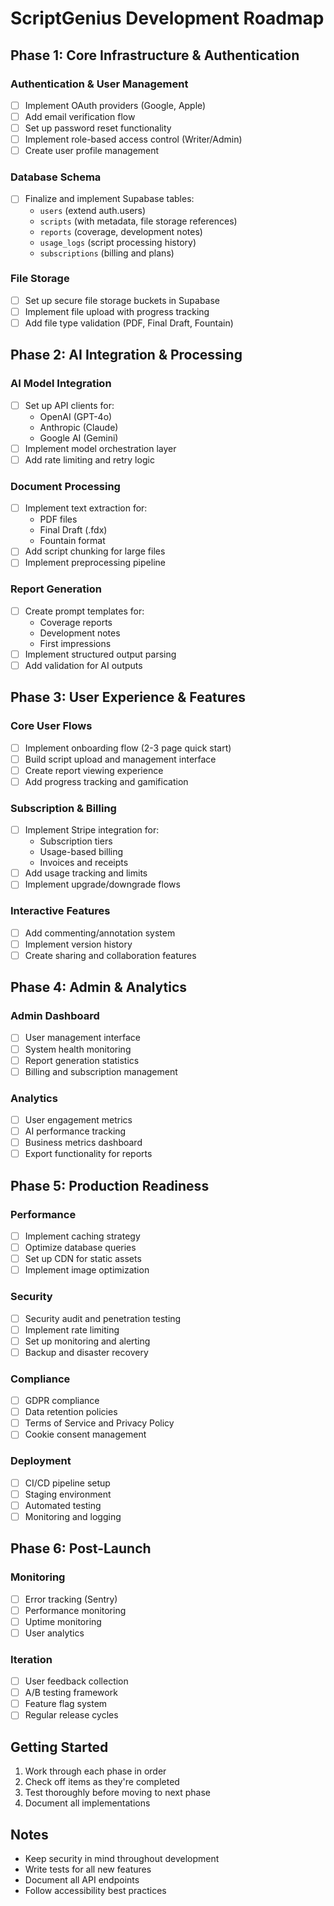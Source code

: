 # ScriptGenius Development Roadmap

## Phase 1: Core Infrastructure & Authentication

### Authentication & User Management
- [ ] Implement OAuth providers (Google, Apple)
- [ ] Add email verification flow
- [ ] Set up password reset functionality
- [ ] Implement role-based access control (Writer/Admin)
- [ ] Create user profile management

### Database Schema
- [ ] Finalize and implement Supabase tables:
  - `users` (extend auth.users)
  - `scripts` (with metadata, file storage references)
  - `reports` (coverage, development notes)
  - `usage_logs` (script processing history)
  - `subscriptions` (billing and plans)

### File Storage
- [ ] Set up secure file storage buckets in Supabase
- [ ] Implement file upload with progress tracking
- [ ] Add file type validation (PDF, Final Draft, Fountain)

## Phase 2: AI Integration & Processing

### AI Model Integration
- [ ] Set up API clients for:
  - OpenAI (GPT-4o)
  - Anthropic (Claude)
  - Google AI (Gemini)
- [ ] Implement model orchestration layer
- [ ] Add rate limiting and retry logic

### Document Processing
- [ ] Implement text extraction for:
  - PDF files
  - Final Draft (.fdx)
  - Fountain format
- [ ] Add script chunking for large files
- [ ] Implement preprocessing pipeline

### Report Generation
- [ ] Create prompt templates for:
  - Coverage reports
  - Development notes
  - First impressions
- [ ] Implement structured output parsing
- [ ] Add validation for AI outputs

## Phase 3: User Experience & Features

### Core User Flows
- [ ] Implement onboarding flow (2-3 page quick start)
- [ ] Build script upload and management interface
- [ ] Create report viewing experience
- [ ] Add progress tracking and gamification

### Subscription & Billing
- [ ] Implement Stripe integration for:
  - Subscription tiers
  - Usage-based billing
  - Invoices and receipts
- [ ] Add usage tracking and limits
- [ ] Implement upgrade/downgrade flows

### Interactive Features
- [ ] Add commenting/annotation system
- [ ] Implement version history
- [ ] Create sharing and collaboration features

## Phase 4: Admin & Analytics

### Admin Dashboard
- [ ] User management interface
- [ ] System health monitoring
- [ ] Report generation statistics
- [ ] Billing and subscription management

### Analytics
- [ ] User engagement metrics
- [ ] AI performance tracking
- [ ] Business metrics dashboard
- [ ] Export functionality for reports

## Phase 5: Production Readiness

### Performance
- [ ] Implement caching strategy
- [ ] Optimize database queries
- [ ] Set up CDN for static assets
- [ ] Implement image optimization

### Security
- [ ] Security audit and penetration testing
- [ ] Implement rate limiting
- [ ] Set up monitoring and alerting
- [ ] Backup and disaster recovery

### Compliance
- [ ] GDPR compliance
- [ ] Data retention policies
- [ ] Terms of Service and Privacy Policy
- [ ] Cookie consent management

### Deployment
- [ ] CI/CD pipeline setup
- [ ] Staging environment
- [ ] Automated testing
- [ ] Monitoring and logging

## Phase 6: Post-Launch

### Monitoring
- [ ] Error tracking (Sentry)
- [ ] Performance monitoring
- [ ] Uptime monitoring
- [ ] User analytics

### Iteration
- [ ] User feedback collection
- [ ] A/B testing framework
- [ ] Feature flag system
- [ ] Regular release cycles

## Getting Started

1. Work through each phase in order
2. Check off items as they're completed
3. Test thoroughly before moving to next phase
4. Document all implementations

## Notes
- Keep security in mind throughout development
- Write tests for all new features
- Document all API endpoints
- Follow accessibility best practices
